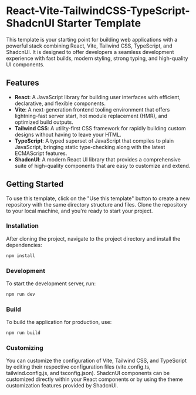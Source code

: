 # React-Vite-TailwindCSS-TypeScript-ShadcnUI Starter Template

This template is your starting point for building web applications with a powerful stack combining React, Vite, Tailwind CSS, TypeScript, and ShadcnUI. It is designed to offer developers a seamless development experience with fast builds, modern styling, strong typing, and high-quality UI components.

## Features

-   **React**: A JavaScript library for building user interfaces with efficient, declarative, and flexible components.
-   **Vite**: A next-generation frontend tooling environment that offers lightning-fast server start, hot module replacement (HMR), and optimized build outputs.
-   **Tailwind CSS**: A utility-first CSS framework for rapidly building custom designs without having to leave your HTML.
-   **TypeScript**: A typed superset of JavaScript that compiles to plain JavaScript, bringing static type-checking along with the latest ECMAScript features.
-   **ShadcnUI**: A modern React UI library that provides a comprehensive suite of high-quality components that are easy to customize and extend.

## Getting Started

To use this template, click on the "Use this template" button to create a new repository with the same directory structure and files. Clone the repository to your local machine, and you're ready to start your project.

### Installation

After cloning the project, navigate to the project directory and install the dependencies:

```bash
npm install
```

### Development

To start the development server, run:

```bash
npm run dev
```

### Build

To build the application for production, use:

```bash
npm run build
```

### Customizing

You can customize the configuration of Vite, Tailwind CSS, and TypeScript by editing their respective configuration files (vite.config.ts, tailwind.config.js, and tsconfig.json). ShadcnUI components can be customized directly within your React components or by using the theme customization features provided by ShadcnUI.
